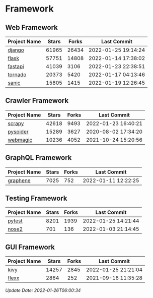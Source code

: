 # Framework

## Web Framework
| Project Name | Stars | Forks | Last Commit |
| ------------ | ----- | ----- | ----------- |
| [django](https://github.com/django/django) | 61965 | 26434 | 2022-01-25 19:14:24 |
| [flask](https://github.com/pallets/flask) | 57751 | 14808 | 2022-01-14 17:38:02 |
| [fastapi](https://github.com/tiangolo/fastapi) | 41039 | 3106 | 2022-01-23 22:38:51 |
| [tornado](https://github.com/tornadoweb/tornado) | 20373 | 5420 | 2022-01-17 04:13:46 |
| [sanic](https://github.com/sanic-org/sanic) | 15805 | 1415 | 2022-01-19 12:26:45 |

## Crawler Framework
| Project Name | Stars | Forks | Last Commit |
| ------------ | ----- | ----- | ----------- |
| [scrapy](https://github.com/scrapy/scrapy) | 42618 | 9493 | 2022-01-23 16:40:21 |
| [pyspider](https://github.com/binux/pyspider) | 15289 | 3627 | 2020-08-02 17:34:20 |
| [webmagic](https://github.com/code4craft/webmagic) | 10236 | 4052 | 2021-10-24 15:20:56 |

## GraphQL Framework
| Project Name | Stars | Forks | Last Commit |
| ------------ | ----- | ----- | ----------- |
| [graphene](https://github.com/graphql-python/graphene) | 7025 | 752 | 2022-01-11 12:22:25 |

## Testing Framework
| Project Name | Stars | Forks | Last Commit |
| ------------ | ----- | ----- | ----------- |
| [pytest](https://github.com/pytest-dev/pytest) | 8201 | 1939 | 2022-01-25 14:21:44 |
| [nose2](https://github.com/nose-devs/nose2) | 701 | 136 | 2022-01-03 21:14:45 |

## GUI Framework
| Project Name | Stars | Forks | Last Commit |
| ------------ | ----- | ----- | ----------- |
| [kivy](https://github.com/kivy/kivy) | 14257 | 2845 | 2022-01-25 21:21:04 |
| [flexx](https://github.com/flexxui/flexx) | 2864 | 252 | 2021-09-16 11:35:28 |

*Update Date: 2022-01-26T06:00:34*